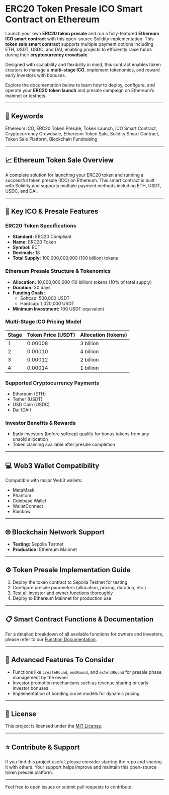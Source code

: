 # ERC20 Token Presale ICO Smart Contract on Ethereum

Launch your own **ERC20 token presale** and run a fully-featured **Ethereum ICO smart contract** with this open-source Solidity implementation. This **token sale smart contract** supports multiple payment options including ETH, USDT, USDC, and DAI, enabling projects to efficiently raise funds during their **cryptocurrency crowdsale**.

Designed with scalability and flexibility in mind, this contract enables token creators to manage a **multi-stage ICO**, implement tokenomics, and reward early investors with bonuses.

Explore the documentation below to learn how to deploy, configure, and operate your **ERC20 token launch** and presale campaign on Ethereum’s mainnet or testnets.

---

## 🔑 Keywords

Ethereum ICO, ERC20 Token Presale, Token Launch, ICO Smart Contract, Cryptocurrency Crowdsale, Ethereum Token Sale, Solidity Smart Contract, Token Sale Platform, Blockchain Fundraising

---

## 📈 Ethereum Token Sale Overview

A complete solution for launching your ERC20 token and running a successful token presale (ICO) on Ethereum. This smart contract is built with Solidity and supports multiple payment methods including ETH, USDT, USDC, and DAI.

---

## 🚀 Key ICO & Presale Features

### ERC20 Token Specifications

- **Standard:** ERC20 Compliant  
- **Name:** ERC20 Token  
- **Symbol:** ECT  
- **Decimals:** 18  
- **Total Supply:** 100,000,000,000 (100 billion) tokens  

### Ethereum Presale Structure & Tokenomics

- **Allocation:** 10,000,000,000 (10 billion) tokens (10% of total supply)  
- **Duration:** 30 days  
- **Funding Goals:**  
  - Softcap: 500,000 USDT  
  - Hardcap: 1,020,000 USDT  
- **Minimum Investment:** 100 USDT equivalent  

### Multi-Stage ICO Pricing Model

| Stage | Token Price (USDT) | Allocation (tokens)  |
|-------|--------------------|---------------------|
| 1     | 0.00008            | 3 billion           |
| 2     | 0.00010            | 4 billion           |
| 3     | 0.00012            | 2 billion           |
| 4     | 0.00014            | 1 billion           |

### Supported Cryptocurrency Payments

- Ethereum (ETH)  
- Tether (USDT)  
- USD Coin (USDC)  
- Dai (DAI)  

### Investor Benefits & Rewards

- Early investors (before softcap) qualify for bonus tokens from any unsold allocation  
- Token claiming available after presale completion  

---

## 💻 Web3 Wallet Compatibility

Compatible with major Web3 wallets:  
- MetaMask  
- Phantom  
- Coinbase Wallet  
- WalletConnect  
- Rainbow  

---

## 🌐 Blockchain Network Support

- **Testing:** Sepolia Testnet  
- **Production:** Ethereum Mainnet  

---

## ⚙️ Token Presale Implementation Guide

1. Deploy the token contract to Sepolia Testnet for testing  
2. Configure presale parameters (allocation, pricing, duration, etc.)  
3. Test all investor and owner functions thoroughly  
4. Deploy to Ethereum Mainnet for production use  

---

## 📋 Smart Contract Functions & Documentation

For a detailed breakdown of all available functions for owners and investors, please refer to our [Function Documentation](https://github.com/marksantiago02/ERC20-Token-Presale-smart-contract/blob/master/function_description.md).

---

## 🔧 Advanced Features To Consider

- Functions like `createRound`, `endRound`, and `extendRound` for presale phase management by the owner  
- Investor promotion mechanisms such as revenue sharing or early investor bonuses  
- Implementation of bonding curve models for dynamic pricing  

---

## 📜 License

This project is licensed under the [MIT License](./LICENSE).

---

## ⭐ Contribute & Support

If you find this project useful, please consider starring the repo and sharing it with others. Your support helps improve and maintain this open-source token presale platform.

---

Feel free to open issues or submit pull requests to contribute!
